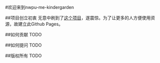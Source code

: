 #欢迎来到nwpu-me-kindergarden

##项目创立初衷
无意中刷到了[这个项目](https://github.com/LecterChu/nwpu-cram)，遂震惊。为了让更多的人方便使用资源，故建立此Github Pages。

##如何贡献
TODO

##如何提问
TODO

##版权所有
TODO
